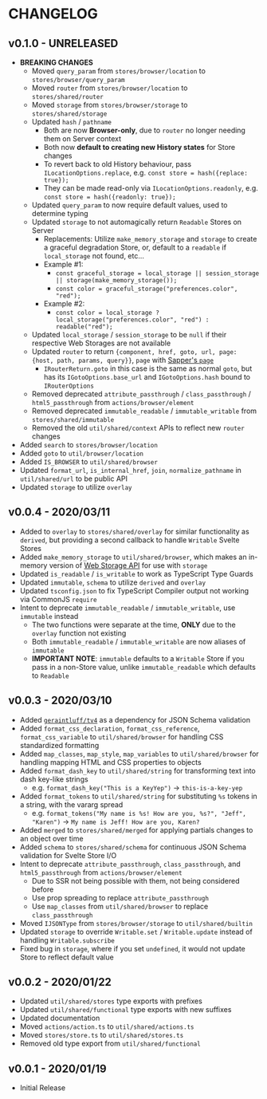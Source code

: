 # CHANGELOG

## v0.1.0 - **UNRELEASED**

-   **BREAKING CHANGES**
    -   Moved `query_param` from `stores/browser/location` to `stores/browser/query_param`
    -   Moved `router` from `stores/browser/location` to `stores/shared/router`
    -   Moved `storage` from `stores/browser/storage` to `stores/shared/storage`
    -   Updated `hash` / `pathname`
        -   Both are now **Browser-only**, due to `router` no longer needing them on Server context
        -   Both now **default to creating new History states** for Store changes
        -   To revert back to old History behaviour, pass `ILocationOptions.replace`, e.g. `const store = hash({replace: true});`
        -   They can be made read-only via `ILocationOptions.readonly`, e.g. `const store = hash({readonly: true});`
    -   Updated `query_param` to now require default values, used to determine typing
    -   Updated `storage` to not automagically return `Readable` Stores on Server
        -   Replacements: Utilize `make_memory_storage` and `storage` to create a graceful degradation Store, or, default to a `readable` if `local_storage` not found, etc...
        -   Example #1:
            -   `const graceful_storage = local_storage || session_storage || storage(make_memory_storage());`
            -   `const color = graceful_storage("preferences.color", "red");`
        -   Example #2:
            -   `const color = local_storage ? local_storage("preferences.color", "red") : readable("red");`
    -   Updated `local_storage` / `session_storage` to be `null` if their respective Web Storages are not available
    -   Updated `router` to return `{component, href, goto, url, page: {host, path, params, query}}`, `page` with [Sapper's `page`](https://sapper.svelte.dev/docs/#Argument)
        -   `IRouterReturn.goto` in this case is the same as normal `goto`, but has its `IGotoOptions.base_url` and `IGotoOptions.hash` bound to `IRouterOptions`
    -   Removed deprecated `attribute_passthrough` / `class_passthrough` / `html5_passthrough` from `actions/browser/element`
    -   Removed deprecated `immutable_readable` / `immutable_writable` from `stores/shared/immutable`
    -   Removed the old `util/shared/context` APIs to reflect new `router` changes
-   Added `search` to `stores/browser/location`
-   Added `goto` to `util/browser/location`
-   Added `IS_BROWSER` to `util/shared/browser`
-   Updated `format_url`, `is_internal_href`, `join`, `normalize_pathname` in `util/shared/url` to be public API
-   Updated `storage` to utilize `overlay`

## v0.0.4 - 2020/03/11

-   Added to `overlay` to `stores/shared/overlay` for similar functionality as `derived`, but providing a second callback to handle `Writable` Svelte Stores
-   Added `make_memory_storage` to `util/shared/browser`, which makes an in-memory version of [Web Storage API](https://developer.mozilla.org/en-US/docs/Web/API/Storage) for use with `storage`
-   Updated `is_readable` / `is_writable` to work as TypeScript Type Guards
-   Updated `immutable`, `schema` to utilize `derived` and `overlay`
-   Updated `tsconfig.json` to fix TypeScript Compiler output not working via CommonJS `require`
-   Intent to deprecate `immutable_readable` / `immutable_writable`, use `immutable` instead
    -   The two functions were separate at the time, **ONLY** due to the `overlay` function not existing
    -   Both `immutable_readable` / `immutable_writable` are now aliases of `immutable`
    -   **IMPORTANT NOTE**: `immutable` defaults to a `Writable` Store if you pass in a non-Store value, unlike `immutable_readable` which defaults to `Readable`

## v0.0.3 - 2020/03/10

-   Added [`geraintluff/tv4`](https://github.com/geraintluff/tv4) as a dependency for JSON Schema validation
-   Added `format_css_declaration`, `format_css_reference`, `format_css_variable` to `util/shared/browser` for handling CSS standardized formatting
-   Added `map_classes`, `map_style`, `map_variables` to `util/shared/browser` for handling mapping HTML and CSS properties to objects
-   Added `format_dash_key` to `util/shared/string` for transforming text into dash key-like strings
    -   e.g. `format_dash_key("This is a KeyYep")` -> `this-is-a-key-yep`
-   Added `format_tokens` to `util/shared/string` for substituting `%s` tokens in a string, with the vararg spread
    -   e.g. `format_tokens("My name is %s! How are you, %s?", "Jeff", "Karen")` -> `My name is Jeff! How are you, Karen?`
-   Added `merged` to `stores/shared/merged` for applying partials changes to an object over time
-   Added `schema` to `stores/shared/schema` for continuous JSON Schema validation for Svelte Store I/O
-   Intent to deprecate `attribute_passthrough`, `class_passthrough`, and `html5_passthrough` from `actions/browser/element`
    -   Due to SSR not being possible with them, not being considered before
    -   Use prop spreading to replace `attribute_passthrough`
    -   Use `map_classes` from `util/shared/browser` to replace `class_passthrough`
-   Moved `IJSONType` from `stores/browser/storage` to `util/shared/builtin`
-   Updated `storage` to override `Writable.set` / `Writable.update` instead of handling `Writable.subscribe`
-   Fixed bug in `storage`, where if you set `undefined`, it would not update Store to reflect default value

## v0.0.2 - 2020/01/22

-   Updated `util/shared/stores` type exports with prefixes
-   Updated `util/shared/functional` type exports with new suffixes
-   Updated documentation
-   Moved `actions/action.ts` to `util/shared/actions.ts`
-   Moved `stores/store.ts` to `util/shared/stores.ts`
-   Removed old type export from `util/shared/functional`

## v0.0.1 - 2020/01/19

-   Initial Release
